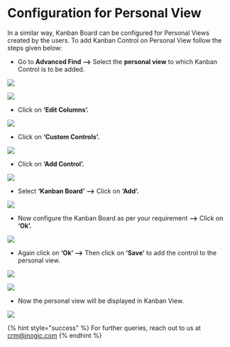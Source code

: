 # Configuration for Personal View

In a similar way, Kanban Board can be configured for Personal Views created by the users. To add Kanban Control on Personal View follow the steps given below:

* Go to **Advanced Find** **-->** Select the **personal view** to which Kanban Control is to be added.

![](<../../.gitbook/assets/Personal View\_1.png>)

![](<../../.gitbook/assets/Personal View\_13.png>)

* Click on **‘Edit Columns’.**

![](<../../.gitbook/assets/Personal View\_5.png>)

* Click on **‘Custom Controls’.**

![](<../../.gitbook/assets/Personal View\_6.png>)

* Click on **‘Add Control’.**

![](<../../.gitbook/assets/Personal View\_7.png>)

* Select **‘Kanban Board’** **-->** Click on **‘Add’.**

![](<../../.gitbook/assets/Personal View\_8.png>)

* Now configure the Kanban Board as per your requirement **-->** Click on **‘Ok’.**

![](<../../.gitbook/assets/Personal View\_9.png>)

* Again click on **‘Ok’ -->** Then click on **‘Save’** to add the control to the personal view.

![](<../../.gitbook/assets/Personal View\_10.png>)

![](<../../.gitbook/assets/Personal View\_11.png>)

* Now the personal view will be displayed in Kanban View.

![](<../../.gitbook/assets/Personal View\_14.png>)

{% hint style="success" %}
For further queries, reach out to us at [crm@inogic.com](mailto:crm@inogic.com)
{% endhint %}
